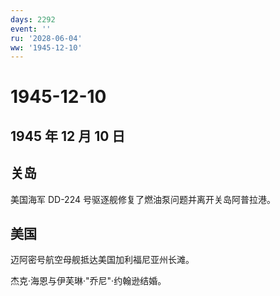 ```yaml
---
days: 2292
event: ''
ru: '2028-06-04'
ww: '1945-12-10'
---
```


# 1945-12-10

## 1945 年 12 月 10 日

## 关岛

美国海军 DD-224 号驱逐舰修复了燃油泵问题并离开关岛阿普拉港。

## 美国

迈阿密号航空母舰抵达美国加利福尼亚州长滩。

杰克·海恩与伊芙琳·"乔尼"·约翰逊结婚。